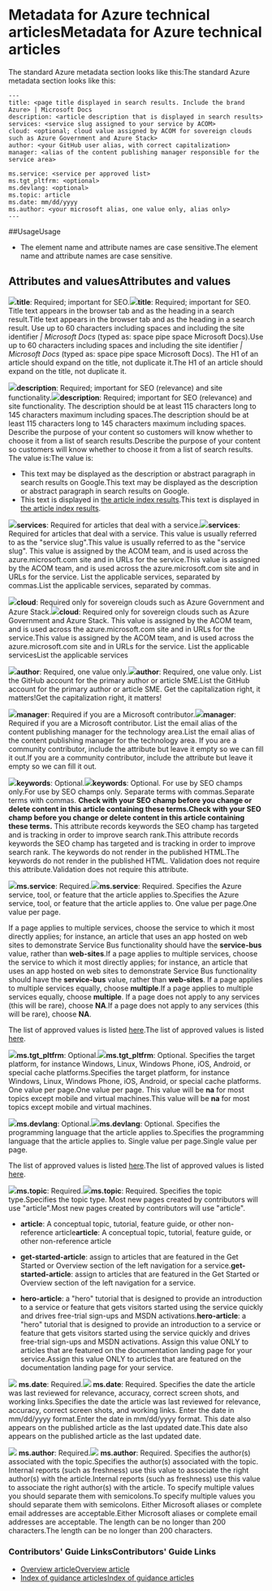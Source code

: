 

# <a name="metadata-for-azure-technical-articles"></a><span data-ttu-id="fe9e9-101">Metadata for Azure technical articles</span><span class="sxs-lookup"><span data-stu-id="fe9e9-101">Metadata for Azure technical articles</span></span>
<span data-ttu-id="fe9e9-102">The standard Azure metadata section looks like this:</span><span class="sxs-lookup"><span data-stu-id="fe9e9-102">The standard Azure metadata section looks like this:</span></span>
  ```
  ---
  title: <page title displayed in search results. Include the brand Azure> | Microsoft Docs
  description: <article description that is displayed in search results>
  services: <service slug assigned to your service by ACOM>
  cloud: <optional; cloud value assigned by ACOM for sovereign clouds such as Azure Government and Azure Stack>
  author: <your GitHub user alias, with correct capitalization>
  manager: <alias of the content publishing manager responsible for the service area>

  ms.service: <service per approved list>
  ms.tgt_pltfrm: <optional>
  ms.devlang: <optional>
  ms.topic: article
  ms.date: mm/dd/yyyy
  ms.author: <your microsoft alias, one value only, alias only>
---
  ```
##<a name="usage"></a><span data-ttu-id="fe9e9-103">Usage</span><span class="sxs-lookup"><span data-stu-id="fe9e9-103">Usage</span></span>

- <span data-ttu-id="fe9e9-104">The element name and attribute names are case sensitive.</span><span class="sxs-lookup"><span data-stu-id="fe9e9-104">The element name and attribute names are case sensitive.</span></span>

## <a name="attributes-and-values"></a><span data-ttu-id="fe9e9-105">Attributes and values</span><span class="sxs-lookup"><span data-stu-id="fe9e9-105">Attributes and values</span></span>

<span data-ttu-id="fe9e9-106">![](./media/article-metadata/checkmark-small.png)**title**: Required; important for SEO.</span><span class="sxs-lookup"><span data-stu-id="fe9e9-106">![](./media/article-metadata/checkmark-small.png)**title**: Required; important for SEO.</span></span> <span data-ttu-id="fe9e9-107">Title text appears in the browser tab and as the heading in a search result.</span><span class="sxs-lookup"><span data-stu-id="fe9e9-107">Title text appears in the browser tab and as the heading in a search result.</span></span> <span data-ttu-id="fe9e9-108">Use up to 60 characters including spaces and including the site identifier *| Microsoft Docs* (typed as: space pipe space Microsoft Docs).</span><span class="sxs-lookup"><span data-stu-id="fe9e9-108">Use up to 60 characters including spaces and including the site identifier *| Microsoft Docs* (typed as: space pipe space Microsoft Docs).</span></span> <span data-ttu-id="fe9e9-109">The H1 of an article should expand on the title, not duplicate it.</span><span class="sxs-lookup"><span data-stu-id="fe9e9-109">The H1 of an article should expand on the title, not duplicate it.</span></span> 

<span data-ttu-id="fe9e9-110">![](./media/article-metadata/checkmark-small.png)**description**: Required; important for SEO (relevance) and site functionality.</span><span class="sxs-lookup"><span data-stu-id="fe9e9-110">![](./media/article-metadata/checkmark-small.png)**description**: Required; important for SEO (relevance) and site functionality.</span></span> <span data-ttu-id="fe9e9-111">The description should be at least 115 characters long to 145 characters maximum including spaces.</span><span class="sxs-lookup"><span data-stu-id="fe9e9-111">The description should be at least 115 characters long to 145 characters maximum including spaces.</span></span> <span data-ttu-id="fe9e9-112">Describe the purpose of your content so customers will know whether to choose it from a list of search results.</span><span class="sxs-lookup"><span data-stu-id="fe9e9-112">Describe the purpose of your content so customers will know whether to choose it from a list of search results.</span></span> <span data-ttu-id="fe9e9-113">The value is:</span><span class="sxs-lookup"><span data-stu-id="fe9e9-113">The value is:</span></span>

- <span data-ttu-id="fe9e9-114">This text may be displayed as the description or abstract paragraph in search results on Google.</span><span class="sxs-lookup"><span data-stu-id="fe9e9-114">This text may be displayed as the description or abstract paragraph in search results on Google.</span></span>
- <span data-ttu-id="fe9e9-115">This text is displayed in [the article index results](https://azure.microsoft.com/documentation/articles/).</span><span class="sxs-lookup"><span data-stu-id="fe9e9-115">This text is displayed in [the article index results](https://azure.microsoft.com/documentation/articles/).</span></span>

<span data-ttu-id="fe9e9-116">![](./media/article-metadata/checkmark-small.png)**services**: Required for articles that deal with a service.</span><span class="sxs-lookup"><span data-stu-id="fe9e9-116">![](./media/article-metadata/checkmark-small.png)**services**: Required for articles that deal with a service.</span></span> <span data-ttu-id="fe9e9-117">This value is usually referred to as the "service slug".</span><span class="sxs-lookup"><span data-stu-id="fe9e9-117">This value is usually referred to as the "service slug".</span></span> <span data-ttu-id="fe9e9-118">This value is assigned by the ACOM team, and is used across the azure.microsoft.com site and in URLs for the service.</span><span class="sxs-lookup"><span data-stu-id="fe9e9-118">This value is assigned by the ACOM team, and is used across the azure.microsoft.com site and in URLs for the service.</span></span> <span data-ttu-id="fe9e9-119">List the applicable services, separated by commas.</span><span class="sxs-lookup"><span data-stu-id="fe9e9-119">List the applicable services, separated by commas.</span></span>

<span data-ttu-id="fe9e9-120">![](./media/article-metadata/checkmark-small.png)**cloud**: Required only for sovereign clouds such as Azure Government and Azure Stack.</span><span class="sxs-lookup"><span data-stu-id="fe9e9-120">![](./media/article-metadata/checkmark-small.png)**cloud**: Required only for sovereign clouds such as Azure Government and Azure Stack.</span></span> <span data-ttu-id="fe9e9-121">This value is assigned by the ACOM team, and is used across the azure.microsoft.com site and in URLs for the service.</span><span class="sxs-lookup"><span data-stu-id="fe9e9-121">This value is assigned by the ACOM team, and is used across the azure.microsoft.com site and in URLs for the service.</span></span> <span data-ttu-id="fe9e9-122">List the applicable services</span><span class="sxs-lookup"><span data-stu-id="fe9e9-122">List the applicable services</span></span>

<span data-ttu-id="fe9e9-123">![](./media/article-metadata/checkmark-small.png)**author**: Required, one value only.</span><span class="sxs-lookup"><span data-stu-id="fe9e9-123">![](./media/article-metadata/checkmark-small.png)**author**: Required, one value only.</span></span> <span data-ttu-id="fe9e9-124">List the GitHub account for the primary author or article SME.</span><span class="sxs-lookup"><span data-stu-id="fe9e9-124">List the GitHub account for the primary author or article SME.</span></span> <span data-ttu-id="fe9e9-125">Get the capitalization right, it matters!</span><span class="sxs-lookup"><span data-stu-id="fe9e9-125">Get the capitalization right, it matters!</span></span>

<span data-ttu-id="fe9e9-126">![](./media/article-metadata/checkmark-small.png)**manager**: Required if you are a Microsoft contributor.</span><span class="sxs-lookup"><span data-stu-id="fe9e9-126">![](./media/article-metadata/checkmark-small.png)**manager**: Required if you are a Microsoft contributor.</span></span> <span data-ttu-id="fe9e9-127">List the email alias of the content publishing manager for the technology area.</span><span class="sxs-lookup"><span data-stu-id="fe9e9-127">List the email alias of the content publishing manager for the technology area.</span></span> <span data-ttu-id="fe9e9-128">If you are a community contributor, include the attribute but leave it empty so we can fill it out.</span><span class="sxs-lookup"><span data-stu-id="fe9e9-128">If you are a community contributor, include the attribute but leave it empty so we can fill it out.</span></span>

<span data-ttu-id="fe9e9-129">![](./media/article-metadata/checkmark-small.png)**keywords**: Optional.</span><span class="sxs-lookup"><span data-stu-id="fe9e9-129">![](./media/article-metadata/checkmark-small.png)**keywords**: Optional.</span></span> <span data-ttu-id="fe9e9-130">For use by SEO champs only.</span><span class="sxs-lookup"><span data-stu-id="fe9e9-130">For use by SEO champs only.</span></span> <span data-ttu-id="fe9e9-131">Separate terms with commas.</span><span class="sxs-lookup"><span data-stu-id="fe9e9-131">Separate terms with commas.</span></span> <span data-ttu-id="fe9e9-132">**Check with your SEO champ before you change or delete content in this article containing these terms.**</span><span class="sxs-lookup"><span data-stu-id="fe9e9-132">**Check with your SEO champ before you change or delete content in this article containing these terms.**</span></span> <span data-ttu-id="fe9e9-133">This attribute records keywords the SEO champ has targeted and is tracking in order to improve search rank.</span><span class="sxs-lookup"><span data-stu-id="fe9e9-133">This attribute records keywords the SEO champ has targeted and is tracking in order to improve search rank.</span></span> <span data-ttu-id="fe9e9-134">The keywords do not render in the published HTML.</span><span class="sxs-lookup"><span data-stu-id="fe9e9-134">The keywords do not render in the published HTML.</span></span> <span data-ttu-id="fe9e9-135">Validation does not require this attribute.</span><span class="sxs-lookup"><span data-stu-id="fe9e9-135">Validation does not require this attribute.</span></span>

<span data-ttu-id="fe9e9-136">![](./media/article-metadata/checkmark-small.png)**ms.service**: Required.</span><span class="sxs-lookup"><span data-stu-id="fe9e9-136">![](./media/article-metadata/checkmark-small.png)**ms.service**: Required.</span></span> <span data-ttu-id="fe9e9-137">Specifies the Azure service, tool, or feature that the article applies to.</span><span class="sxs-lookup"><span data-stu-id="fe9e9-137">Specifies the Azure service, tool, or feature that the article applies to.</span></span> <span data-ttu-id="fe9e9-138">One value per page.</span><span class="sxs-lookup"><span data-stu-id="fe9e9-138">One value per page.</span></span>

<span data-ttu-id="fe9e9-139">If a page applies to multiple services, choose the service to which it most directly applies; for instance, an article that uses an app hosted on web sites to demonstrate Service Bus functionality should have the **service-bus** value, rather than **web-sites**.</span><span class="sxs-lookup"><span data-stu-id="fe9e9-139">If a page applies to multiple services, choose the service to which it most directly applies; for instance, an article that uses an app hosted on web sites to demonstrate Service Bus functionality should have the **service-bus** value, rather than **web-sites**.</span></span> <span data-ttu-id="fe9e9-140">If a page applies to multiple services equally, choose **multiple**.</span><span class="sxs-lookup"><span data-stu-id="fe9e9-140">If a page applies to multiple services equally, choose **multiple**.</span></span> <span data-ttu-id="fe9e9-141">If a page does not apply to any services (this will be rare), choose **NA**.</span><span class="sxs-lookup"><span data-stu-id="fe9e9-141">If a page does not apply to any services (this will be rare), choose **NA**.</span></span>

<span data-ttu-id="fe9e9-142">The list of approved values is listed [here](https://review.docs.microsoft.com/en-us/help/contribute/contribute-how-to-write-metadata?branch=master).</span><span class="sxs-lookup"><span data-stu-id="fe9e9-142">The list of approved values is listed [here](https://review.docs.microsoft.com/en-us/help/contribute/contribute-how-to-write-metadata?branch=master).</span></span>

<span data-ttu-id="fe9e9-143">![](./media/article-metadata/checkmark-small.png)**ms.tgt_pltfrm**: Optional.</span><span class="sxs-lookup"><span data-stu-id="fe9e9-143">![](./media/article-metadata/checkmark-small.png)**ms.tgt_pltfrm**: Optional.</span></span> <span data-ttu-id="fe9e9-144">Specifies the target platform, for instance Windows, Linux, Windows Phone, iOS, Android, or special cache platforms.</span><span class="sxs-lookup"><span data-stu-id="fe9e9-144">Specifies the target platform, for instance Windows, Linux, Windows Phone, iOS, Android, or special cache platforms.</span></span> <span data-ttu-id="fe9e9-145">One value per page.</span><span class="sxs-lookup"><span data-stu-id="fe9e9-145">One value per page.</span></span> <span data-ttu-id="fe9e9-146">This value will be **na** for most topics except mobile and virtual machines.</span><span class="sxs-lookup"><span data-stu-id="fe9e9-146">This value will be **na** for most topics except mobile and virtual machines.</span></span>

<span data-ttu-id="fe9e9-147">![](./media/article-metadata/checkmark-small.png)**ms.devlang**: Optional.</span><span class="sxs-lookup"><span data-stu-id="fe9e9-147">![](./media/article-metadata/checkmark-small.png)**ms.devlang**: Optional.</span></span> <span data-ttu-id="fe9e9-148">Specifies the programming language that the article applies to.</span><span class="sxs-lookup"><span data-stu-id="fe9e9-148">Specifies the programming language that the article applies to.</span></span> <span data-ttu-id="fe9e9-149">Single value per page.</span><span class="sxs-lookup"><span data-stu-id="fe9e9-149">Single value per page.</span></span>

<span data-ttu-id="fe9e9-150">The list of approved values is listed [here](https://review.docs.microsoft.com/en-us/help/contribute/contribute-how-to-write-metadata?branch=master).</span><span class="sxs-lookup"><span data-stu-id="fe9e9-150">The list of approved values is listed [here](https://review.docs.microsoft.com/en-us/help/contribute/contribute-how-to-write-metadata?branch=master).</span></span>

<span data-ttu-id="fe9e9-151">![](./media/article-metadata/checkmark-small.png)**ms.topic**: Required.</span><span class="sxs-lookup"><span data-stu-id="fe9e9-151">![](./media/article-metadata/checkmark-small.png)**ms.topic**: Required.</span></span> <span data-ttu-id="fe9e9-152">Specifies the topic type.</span><span class="sxs-lookup"><span data-stu-id="fe9e9-152">Specifies the topic type.</span></span> <span data-ttu-id="fe9e9-153">Most new pages created by contributors will use "article".</span><span class="sxs-lookup"><span data-stu-id="fe9e9-153">Most new pages created by contributors will use "article".</span></span>

 - <span data-ttu-id="fe9e9-154">**article**: A conceptual topic, tutorial, feature guide, or other non-reference article</span><span class="sxs-lookup"><span data-stu-id="fe9e9-154">**article**: A conceptual topic, tutorial, feature guide, or other non-reference article</span></span>

 - <span data-ttu-id="fe9e9-155">**get-started-article**: assign to articles that are featured in the Get Started or Overview section of the left navigation for a service.</span><span class="sxs-lookup"><span data-stu-id="fe9e9-155">**get-started-article**: assign to articles that are featured in the Get Started or Overview section of the left navigation for a service.</span></span>

 - <span data-ttu-id="fe9e9-156">**hero-article**: a "hero" tutorial that is designed to provide an introduction to a service or feature that gets visitors started using the service quickly and drives free-trial sign-ups and MSDN activations.</span><span class="sxs-lookup"><span data-stu-id="fe9e9-156">**hero-article**: a "hero" tutorial that is designed to provide an introduction to a service or feature that gets visitors started using the service quickly and drives free-trial sign-ups and MSDN activations.</span></span> <span data-ttu-id="fe9e9-157">Assign this value ONLY to articles that are featured on the documentation landing page for your service.</span><span class="sxs-lookup"><span data-stu-id="fe9e9-157">Assign this value ONLY to articles that are featured on the documentation landing page for your service.</span></span>

<span data-ttu-id="fe9e9-158">![](./media/article-metadata/checkmark-small.png) **ms.date**: Required.</span><span class="sxs-lookup"><span data-stu-id="fe9e9-158">![](./media/article-metadata/checkmark-small.png) **ms.date**: Required.</span></span> <span data-ttu-id="fe9e9-159">Specifies the date the article was last reviewed for relevance, accuracy, correct screen shots, and working links.</span><span class="sxs-lookup"><span data-stu-id="fe9e9-159">Specifies the date the article was last reviewed for relevance, accuracy, correct screen shots, and working links.</span></span> <span data-ttu-id="fe9e9-160">Enter the date in mm/dd/yyyy format.</span><span class="sxs-lookup"><span data-stu-id="fe9e9-160">Enter the date in mm/dd/yyyy format.</span></span> <span data-ttu-id="fe9e9-161">This date also appears on the published article as the last updated date.</span><span class="sxs-lookup"><span data-stu-id="fe9e9-161">This date also appears on the published article as the last updated date.</span></span>

<span data-ttu-id="fe9e9-162">![](./media/article-metadata/checkmark-small.png) **ms.author**: Required.</span><span class="sxs-lookup"><span data-stu-id="fe9e9-162">![](./media/article-metadata/checkmark-small.png) **ms.author**: Required.</span></span> <span data-ttu-id="fe9e9-163">Specifies the author(s) associated with the topic.</span><span class="sxs-lookup"><span data-stu-id="fe9e9-163">Specifies the author(s) associated with the topic.</span></span> <span data-ttu-id="fe9e9-164">Internal reports (such as freshness) use this value to associate the right author(s) with the article.</span><span class="sxs-lookup"><span data-stu-id="fe9e9-164">Internal reports (such as freshness) use this value to associate the right author(s) with the article.</span></span> <span data-ttu-id="fe9e9-165">To specify multiple values you should separate them with semicolons.</span><span class="sxs-lookup"><span data-stu-id="fe9e9-165">To specify multiple values you should separate them with semicolons.</span></span> <span data-ttu-id="fe9e9-166">Either Microsoft aliases or complete email addresses are acceptable.</span><span class="sxs-lookup"><span data-stu-id="fe9e9-166">Either Microsoft aliases or complete email addresses are acceptable.</span></span> <span data-ttu-id="fe9e9-167">The length can be no longer than 200 characters.</span><span class="sxs-lookup"><span data-stu-id="fe9e9-167">The length can be no longer than 200 characters.</span></span>


### <a name="contributors-guide-links"></a><span data-ttu-id="fe9e9-168">Contributors' Guide Links</span><span class="sxs-lookup"><span data-stu-id="fe9e9-168">Contributors' Guide Links</span></span>
* [<span data-ttu-id="fe9e9-169">Overview article</span><span class="sxs-lookup"><span data-stu-id="fe9e9-169">Overview article</span></span>](../README.md)
* [<span data-ttu-id="fe9e9-170">Index of guidance articles</span><span class="sxs-lookup"><span data-stu-id="fe9e9-170">Index of guidance articles</span></span>](contributor-guide-index.md)

<!--Anchors-->
[Syntax]: #syntax
[Usage]: #usage
[Attributes and values for the properties section]: #attributes-and-values-for-the-properties-section
[Attributes and values for the tags section]: #attributes-and-values-for-the-tags-section
